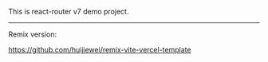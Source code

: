 This is react-router v7 demo project.

-----

Remix version:

https://github.com/huijiewei/remix-vite-vercel-template
